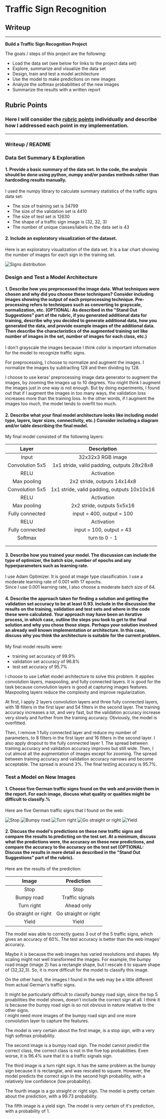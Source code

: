 # **Traffic Sign Recognition** 

## Writeup

---

**Build a Traffic Sign Recognition Project**

The goals / steps of this project are the following:
* Load the data set (see below for links to the project data set)
* Explore, summarize and visualize the data set
* Design, train and test a model architecture
* Use the model to make predictions on new images
* Analyze the softmax probabilities of the new images
* Summarize the results with a written report


[//]: # (Image References)

[image1]: ./signs_chart.jpg "Visualization"
[image4]: ./stop3.jpg "Traffic Sign 1"
[image5]: ./uneven_road.jpg "Traffic Sign 2"
[image6]: ./turn_right3.jpg "Traffic Sign 3"
[image7]: ./stright.jpg "Traffic Sign 4"
[image8]: ./yield.jpg "Traffic Sign 5"

## Rubric Points
### Here I will consider the [rubric points](https://review.udacity.com/#!/rubrics/481/view) individually and describe how I addressed each point in my implementation.  

---
### Writeup / README


### Data Set Summary & Exploration

#### 1. Provide a basic summary of the data set. In the code, the analysis should be done using python, numpy and/or pandas methods rather than hardcoding results manually.

I used the numpy library to calculate summary statistics of the traffic
signs data set:

* The size of training set is 34799
* The size of the validation set is 4410
* The size of test set is 12630
* The shape of a traffic sign image is (32, 32, 3)
* The number of unique classes/labels in the data set is 43

#### 2. Include an exploratory visualization of the dataset.

Here is an exploratory visualization of the data set. It is a bar chart showing the number of images for each sign in the training set.

![Signs distribution][image1]


### Design and Test a Model Architecture

#### 1. Describe how you preprocessed the image data. What techniques were chosen and why did you choose these techniques? Consider including images showing the output of each preprocessing technique. Pre-processing refers to techniques such as converting to grayscale, normalization, etc. (OPTIONAL: As described in the "Stand Out Suggestions" part of the rubric, if you generated additional data for training, describe why you decided to generate additional data, how you generated the data, and provide example images of the additional data. Then describe the characteristics of the augmented training set like number of images in the set, number of images for each class, etc.)


I don't grayscale the images because I think color is important information for the model to recognize traffic signs. 

For preprocessing, I choose to normalize and augment the images.  I normalize the images by subtracting 128 and then dividing by 128.

I choose to use keras' preprocessing image data generator to augment the images, by zooming the images up to 10 degrees.  You might think I augment the images just in one way is not enough.  But by doing experiments, I found out that if I augment the images in too many ways, the validation loss increases more than the training loss.  In the other words, if I augment the images too much, the model tends to overfit too much.  


#### 2. Describe what your final model architecture looks like including model type, layers, layer sizes, connectivity, etc.) Consider including a diagram and/or table describing the final model.

My final model consisted of the following layers:

| Layer         		|     Description	        					| 
|:---------------------:|:---------------------------------------------:| 
| Input         		| 32x32x3 RGB image   							| 
| Convolution 5x5     	| 1x1 stride, valid padding, outputs 28x28x8 	|
| RELU					| Activation									|
| Max pooling	      	| 2x2 stride,  outputs 14x14x8 					|
| Convolution 5x5	    | 1x1 stride, valid padding, outputs 10x10x16 	|
| RELU					| Activation									|
| Max pooling	      	| 2x2 stride,  outputs 5x5x16   				|
| Fully connected		| input = 400, output = 100   					|
| RELU					| Activation									|
| Fully connected		| input = 100, output = 43						|
| Softmax				| turn to 0 - 1      							|
|						|												|
|						|												|
 


#### 3. Describe how you trained your model. The discussion can include the type of optimizer, the batch size, number of epochs and any hyperparameters such as learning rate.

I use Adam Optimizer.  It is good at image type classification.  I use a moderate learning rate of 0.001 with 17 epochs.  
Since I use 0.001 learning rate, I also choose a moderate batch size of 64.  

#### 4. Describe the approach taken for finding a solution and getting the validation set accuracy to be at least 0.93. Include in the discussion the results on the training, validation and test sets and where in the code these were calculated. Your approach may have been an iterative process, in which case, outline the steps you took to get to the final solution and why you chose those steps. Perhaps your solution involved an already well known implementation or architecture. In this case, discuss why you think the architecture is suitable for the current problem.

My final model results were:
* training set accuracy of 99.9%
* validation set accuracy of 96.8%
* test set accuracy of 95.7%


I choose to use LeNet model architecture to solve this problem.  It applies convolution layers, maxpooling, and fully connected layers.
It is good for the task because convolution layers is good at capturing images features.  Maxpooling layers reduce the complexity and
improve regularization.

At first, I apply 2 layers convolution layers and three fully connected layers, with 18 filters in the first layer and 54 filters in 
the second layer.  The training accuracy increases a lot, and very fast, but the validation accuracy increase very slowly and further
from the training accuracy.  Obviously, the model is overfitted.  

Then, I remove 1 fully connected layer and reduce my number of parameters, to 8 filters in the first layer and 16 filters in the 
second layer.  I also apply dropout to the fully connected layer 1.  The spread between training accuracy and validation accuracy improves but still wide.  Then, I cut almost all the augmentation of images except for zooming.  The spread between training accuracy and 
validation accuracy narrows and become acceptable.  The spread is around 3%.  The final testing accuracy is 95.7%.

### Test a Model on New Images

#### 1. Choose five German traffic signs found on the web and provide them in the report. For each image, discuss what quality or qualities might be difficult to classify.%

Here are five German traffic signs that I found on the web:

![Stop][image4] ![Bumpy road][image5] ![Turn right][image6] 
![Go straight or right][image7] ![Yield][image8]


#### 2. Discuss the model's predictions on these new traffic signs and compare the results to predicting on the test set. At a minimum, discuss what the predictions were, the accuracy on these new predictions, and compare the accuracy to the accuracy on the test set (OPTIONAL: Discuss the results in more detail as described in the "Stand Out Suggestions" part of the rubric).
					
Here are the results of the prediction:

| Image					|     Prediction								| 
|:---------------------:|:---------------------------------------------:| 
| Stop   				| Stop 											| 
| Bumpy road     		| Traffic signals 								|
| Turn right			| Ahead only									|
| Go straight or right	| Go straight or right			 				|
| Yield					| Yield										 	|


The model was able to correctly guess 3 out of the 5 traffic signs, which gives an accuracy of 60%.  The test accuracy is better than 
the web images' accuracy.  

Maybe it is because the web images has varied resolutions and shapes.  My scaling might not well transformed the images.  For example, the 
bumpy road image (image 2) has a rectangle shape, but I rescale it to square shape of (32,32,3).  So, it is more difficult for the 
model to classify this image.  

On the other hand, the images I found in the web may be a little different from actual German's traffic signs.

It might be particularly difficult to classify bumpy road sign, since the top 5 proabilities the model shows, doesn't include the
correct sign at all.  I think it is because the bumpy road sign is so not obvious in nature relative to the other signs.  
I might need more images of the bumpy road sign and one more convolution layer to capture the features.

The model is very certain about the first image, is a stop sign, with a very high softmax probability.

The second image is a bumpy road sign.  The model cannot predict the correct class, the correct class is not in the five top
probabilities.  Even worse, it is 96.4% sure that it is a traffic signals sign.

The third image is a turn right sign.  It has the same problem as the bumpy sign because it is rectanglar, and was rescaled to square.
However, the model predicts the correct sign in the second high probability, with a relatively low confidence (low probability).

The fourth image is a go straight or right sign.  The model is pretty certain about the prediction, with a 99.73 probability.  

The fifth image is a yield sign.  The model is very certain of it's prediction, with a probability of 1.






